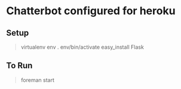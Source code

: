 # Chatterbot configured for heroku

## Setup
>  virtualenv env
>  . env/bin/activate
>  easy_install Flask
   
## To Run   
>  foreman start
